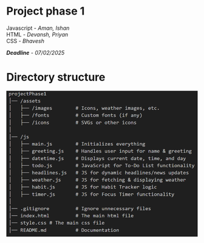 # Project phase 1
Javascript - *Aman, Ishan* <br>
HTML - *Devansh, Priyan* <br>
CSS - *Bhavesh* <br>

***Deadline** - 07/02/2025*

# Directory structure
![Directory Structure](assets/images/directoryStructure.png)